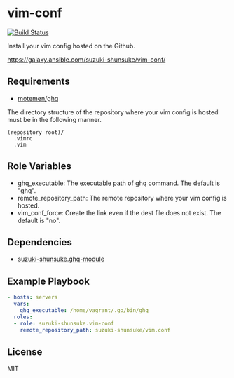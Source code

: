 vim-conf
=========

[![Build Status](https://travis-ci.org/suzuki-shunsuke/ansible-vim-conf.svg?branch=master)](https://travis-ci.org/suzuki-shunsuke/ansible-vim-conf)

Install your vim config hosted on the Github.

https://galaxy.ansible.com/suzuki-shunsuke/vim-conf/

Requirements
------------

* [motemen/ghq](https://github.com/motemen/ghq)

The directory structure of the repository where your vim config is hosted must be in the following manner.

```
(repository root)/
  .vimrc
  .vim
```

Role Variables
--------------

* ghq_executable: The executable path of ghq command. The default is "ghq".
* remote_repository_path: The remote repository where your vim config is hosted.
* vim_conf_force: Create the link even if the dest file does not exist. The default is "no".

Dependencies
------------

* [suzuki-shunsuke.ghq-module](https://galaxy.ansible.com/suzuki-shunsuke/ghq-module/)

Example Playbook
----------------

```yaml
- hosts: servers
  vars:
    ghq_executable: /home/vagrant/.go/bin/ghq
  roles:
  - role: suzuki-shunsuke.vim-conf
    remote_repository_path: suzuki-shunsuke/vim.conf
```

License
-------

MIT
